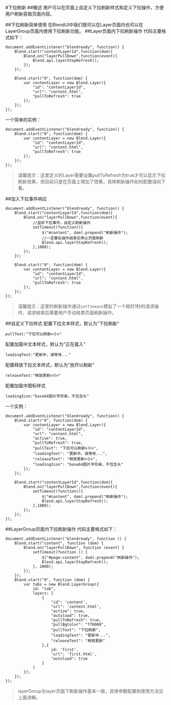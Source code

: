 #下拉刷新
##概述
用户可以在页面上自定义下拉刷新样式和定义下拉操作，方便用户刷新获取页面内容。

##下拉刷新简单使用
在BlendUI中我们既可以在Layer页面内也可以在LayerGroup页面内使用下拉刷新功能。
##Layer页面内下拉刷新操作
代码主要格式如下：
<pre><code>document.addEventListener("blendready", function() {
    Blend.start("contentLayerId",function(dom){
        Blend.on("layerPullDown",function(event){
            Blend.api.layerStopRefresh();
        });
    });

    Blend.start("0", function(dom) {
        var contentLayer = new Blend.Layer({
            "id": "contentLayerId",
            "url": "content.html",
            "pullToRefresh": true
        });
    });
});</code></pre>

一个简单的实例：
<pre><code>document.addEventListener("blendready", function() {
    Blend.start("0", function(dom) {
        var contentLayer = new Blend.Layer({
            "id": "contentLayerId",
            "url": "content.html",
            "pullToRefresh": true
        });
    });
});</code></pre>

> 温馨提示：这里定义的Layer需要设置pullToRefresh为true才可以显示下拉刷新效果，但目前只是在页面上增加了效果，具体刷新操作如何配置请向下看。


##加入下拉事件响应
<pre><code>document.addEventListener("blendready", function() {
    Blend.start("contentLayerId",function(dom){
        Blend.on("layerPullDown",function(event){
            //监听下拉事件，自定义刷新操作
            setTimeout(function(){
                $("#content", dom).prepend("刷新操作");
                //一定要在操作结束后停止页面刷新
                Blend.api.layerStopRefresh();
            },1000);
        });
    });

    Blend.start("0", function(dom) {
        var contentLayer = new Blend.Layer({
            "id": "contentLayerId",
            "url": "content.html",
            "pullToRefresh": true
        });
    });
});</code></pre>

> 温馨提示：这里的刷新操作通过`setTimeout`模拟了一个耗时1秒的请求操作，请求结束后需要用户手动结束页面刷新操作。


##自定义下拉样式
配置下拉文本样式，默认为"下拉刷新"
<pre><code>pullText:"下拉可以刷新⊙０⊙"</code></pre>
配置加载中文本样式，默认为"正在载入"
<pre><code>loadingText:"更新中，请等待..."</code></pre>
配置释放下拉文本样式，默认为"放开以刷新"
<pre><code>releaseText:"释放更新⊙０⊙"</code></pre>
配置加载中图标样式
<pre><code>loadingIcon:"base64图片字符串，不包含头"</code></pre>

一个实例：
<pre><code>document.addEventListener("blendready", function() {
    Blend.start("0", function(dom) {
        var contentLayer = new Blend.Layer({
            "id": "contentLayerId",
            "url": "content.html",
            "active": true,
            "pullToRefresh": true,
            "pullText": "下拉可以刷新⊙０⊙",
            "loadingText": "更新中，请等待...",
            "releaseText": "释放更新⊙０⊙",
            "loadingIcon": "base64图片字符串，不包含头"
        });
    });

    Blend.start("contentLayerId",function(dom){
        Blend.on("layerPullDown",function(event){
            setTimeout(function(){
                $("#content", dom).prepend("刷新操作");
                Blend.api.layerStopRefresh();
            },1000);
        });
    });
});</code></pre>

##LayerGroup页面内下拉刷新操作
代码主要格式如下：
<pre><code>document.addEventListener("blendready", function () {
    Blend.start("content", function (dom) {
        Blend.on("layerPullDown", function (event) {
            setTimeout(function () {
                $("#page-content", dom).prepend("刷新操作");
                Blend.api.layerStopRefresh();
            }, 2000);
        });
    });
    Blend.start("0", function (dom) {
        var tabs = new Blend.LayerGroup({
            id: "tab",
            layers: [
                {
                    "id": 'content',
                    "url": 'content.html',
                    "active": true,
                    "autoload": true,
                    "pullToRefresh": true,
                    "pullBgColor": "ff0000",
                    "pullText": "下拉刷新",
                    "loadingText": "更新中...",
                    "releaseText": "释放更新"
                },{
                    id: 'first',
                    "url": 'first.html',
                    "autoload": true
                }
            ]
        });
    });
});</code></pre>

> layerGroup与layer页面下刷新操作基本一致，具体参数配置和使用方法见上面讲解。